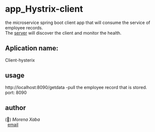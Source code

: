 # app_Hystrix-client
the microservice spring boot client app that will consume the service of employee records. <br />
The [server](https://euserver-main.herokuapp.com/) will discover the client and monitor the health. <br />

## Aplication name:
 Client-hysterix<br />
 
## usage
http://localhost:8090/getdata -pull the employee record that is stored. <br />
port: 8090 <br />

## author 
(&#x1F4D7;) <i>Morena Xaba</i> <br />
&nbsp; [email](mailto:alfreat@gmail.com)


